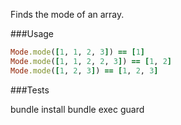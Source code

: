 Finds the mode of an array.

###Usage

```ruby
Mode.mode([1, 1, 2, 3]) == [1]
Mode.mode([1, 1, 2, 2, 3]) == [1, 2]
Mode.mode([1, 2, 3]) == [1, 2, 3]
```

###Tests

bundle install
bundle exec guard

